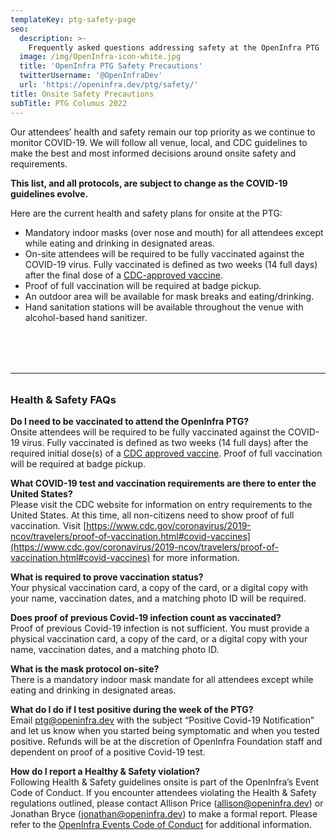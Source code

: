 ```yaml
---
templateKey: ptg-safety-page
seo:
  description: >-
    Frequently asked questions addressing safety at the OpenInfra PTG
  image: /img/OpenInfra-icon-white.jpg
  title: 'OpenInfra PTG Safety Precautions'
  twitterUsername: '@OpenInfraDev'
  url: 'https://openinfra.dev/ptg/safety/'
title: Onsite Safety Precautions
subTitle: PTG Columus 2022
---
```

Our attendees’ health and safety remain our top priority as we continue to monitor COVID-19. We will follow all venue, local, and CDC guidelines to make the best and most informed decisions around onsite safety and requirements.

**This list, and all protocols, are subject to change as the COVID-19 guidelines evolve.**

Here are the current health and safety plans for onsite at the PTG:

- Mandatory indoor masks (over nose and mouth) for all attendees except while eating and drinking in designated areas.
- On-site attendees will be required to be fully vaccinated against the COVID-19 virus. Fully vaccinated is defined as two weeks (14 full days) after the final dose of a [CDC-approved vaccine](https://www.cdc.gov/coronavirus/2019-ncov/travelers/proof-of-vaccination.html#covid-vaccines).
- Proof of full vaccination will be required at badge pickup.
- An outdoor area will be available for mask breaks and eating/drinking.
- Hand sanitation stations will be available throughout the venue with alcohol-based hand sanitizer.

<hr style="margin:5rem 0 2rem;">

### Health & Safety FAQs

**Do I need to be vaccinated to attend the OpenInfra PTG?**<br>
Onsite attendees will be required to be fully vaccinated against the COVID-19 virus. Fully vaccinated is defined as two weeks (14 full days) after the required initial dose(s) of a [CDC approved vaccine](https://www.cdc.gov/coronavirus/2019-ncov/travelers/proof-of-vaccination.html#covid-vaccines). Proof of full vaccination will be required at badge pickup.

**What COVID-19 test and vaccination requirements are there to enter the United States?**<br>
Please visit the CDC website for information on entry requirements to the United States. At this time, all non-citizens need to show proof of full vaccination. Visit [https://www.cdc.gov/coronavirus/2019-ncov/travelers/proof-of-vaccination.html#covid-vaccines](https://www.cdc.gov/coronavirus/2019-ncov/travelers/proof-of-vaccination.html#covid-vaccines) for more information.

**What is required to prove vaccination status?**<br>
Your physical vaccination card, a copy of the card, or a digital copy with your name, vaccination dates, and a matching photo ID will be required.

**Does proof of previous Covid-19 infection count as vaccinated?**<br>
Proof of previous Covid-19 infection is not sufficient. You must provide a physical vaccination card, a copy of the card, or a digital copy with your name, vaccination dates, and a matching photo ID.

**What is the mask protocol on-site?**<br>
There is a mandatory indoor mask mandate for all attendees except while eating and drinking in designated areas.

**What do I do if I test positive during the week of the PTG?**<br>
Email ptg@openinfra.dev with the subject “Positive Covid-19 Notification” and let us know when you started being symptomatic and when you tested positive. Refunds will be at the discretion of OpenInfra Foundation staff and dependent on proof of a positive Covid-19 test.

**How do I report a Healthy & Safety violation?**<br>
Following Health & Safety guidelines onsite is part of the OpenInfra’s Event Code of Conduct. If you encounter attendees violating the Health & Safety regulations outlined, please contact Allison Price (allison@openinfra.dev) or Jonathan Bryce (jonathan@openinfra.dev) to make a formal report. Please refer to the [OpenInfra Events Code of Conduct](https://openinfra.dev/legal/code-of-conduct/events) for additional information.

